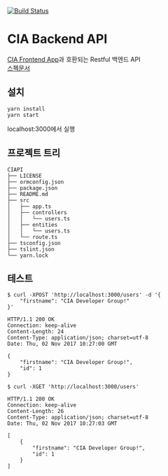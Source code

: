 [![Build Status](https://travis-ci.org/CartoonIsArt/CIAPI.svg?branch=master)](https://travis-ci.org/CartoonIsArt/CIAPI)

# CIA Backend API

[CIA Frontend App](https://github.com/CartoonIsArt/eevee)과 호환되는 Restful 백엔드 API  
[스펙문서](https://github.com/CartoonIsArt/eevee/wiki)  

## 설치
```
yarn install
yarn start
```
localhost:3000에서 실행

## 프로젝트 트리
```
CIAPI
├── LICENSE
├── ormconfig.json
├── package.json
├── README.md
├── src
│   ├── app.ts
│   ├── controllers
│   │   └── users.ts
│   ├── entities
│   │   └── users.ts
│   └── route.ts
├── tsconfig.json
├── tslint.json
└── yarn.lock
```

## 테스트

```
$ curl -XPOST 'http://localhost:3000/users' -d '{
    "firstname": "CIA Developer Group!"
}'

HTTP/1.1 200 OK
Connection: keep-alive
Content-Length: 24
Content-Type: application/json; charset=utf-8
Date: Thu, 02 Nov 2017 10:27:00 GMT

{
    "firstname": "CIA Developer Group!",
    "id": 1
}
```

```
$ curl -XGET 'http://localhost:3000/users' 

HTTP/1.1 200 OK
Connection: keep-alive
Content-Length: 26
Content-Type: application/json; charset=utf-8
Date: Thu, 02 Nov 2017 10:27:03 GMT

[
    {
        "firstname": "CIA Developer Group!",
        "id": 1
    }
]
```
